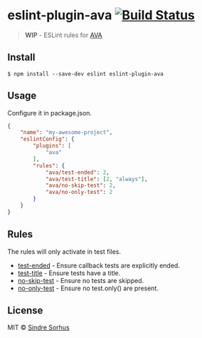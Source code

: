 # eslint-plugin-ava [![Build Status](https://travis-ci.org/sindresorhus/eslint-plugin-ava.svg?branch=master)](https://travis-ci.org/sindresorhus/eslint-plugin-ava)

> **WIP** - ESLint rules for [AVA](https://github.com/sindresorhus/ava)


## Install

```
$ npm install --save-dev eslint eslint-plugin-ava
```


## Usage

Configure it in package.json.

```json
{
	"name": "my-awesome-project",
	"eslintConfig": {
		"plugins": [
			"ava"
		],
		"rules": {
			"ava/test-ended": 2,
			"ava/test-title": [2, "always"],
			"ava/no-skip-test": 2,
			"ava/no-only-test": 2
		}
	}
}
```


## Rules

The rules will only activate in test files.

- [test-ended](docs/rules/test-ended.md) - Ensure callback tests are explicitly ended.
- [test-title](docs/rules/test-title.md) - Ensure tests have a title.
- [no-skip-test](docs/rules/no-skip-test.md) - Ensure no tests are skipped.
- [no-only-test](docs/rules/no-only-test.md) - Ensure no test.only() are present.


## License

MIT © [Sindre Sorhus](http://sindresorhus.com)
